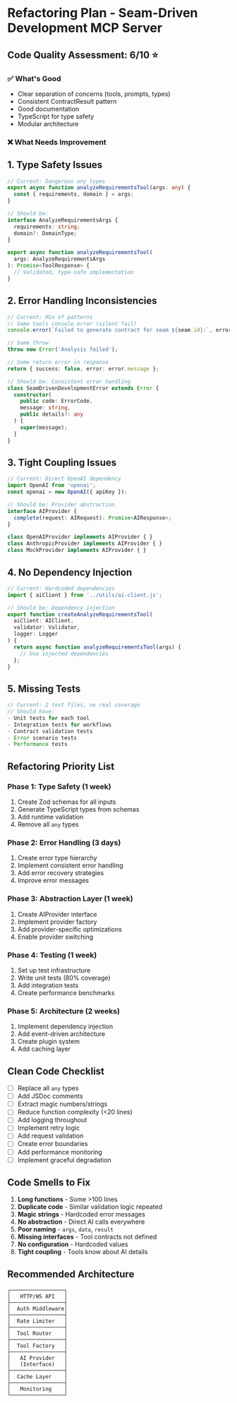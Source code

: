 # Refactoring Plan - Seam-Driven Development MCP Server

## Code Quality Assessment: 6/10 ⭐

### ✅ What's Good
- Clear separation of concerns (tools, prompts, types)
- Consistent ContractResult pattern
- Good documentation
- TypeScript for type safety
- Modular architecture

### ❌ What Needs Improvement

## 1. Type Safety Issues
```typescript
// Current: Dangerous any types
export async function analyzeRequirementsTool(args: any) {
  const { requirements, domain } = args;
}

// Should be:
interface AnalyzeRequirementsArgs {
  requirements: string;
  domain?: DomainType;
}

export async function analyzeRequirementsTool(
  args: AnalyzeRequirementsArgs
): Promise<ToolResponse> {
  // Validated, type-safe implementation
}
```

## 2. Error Handling Inconsistencies
```typescript
// Current: Mix of patterns
// Some tools console.error (silent fail)
console.error(`Failed to generate contract for seam ${seam.id}:`, error);

// Some throw
throw new Error('Analysis failed');

// Some return error in response
return { success: false, error: error.message };

// Should be: Consistent error handling
class SeamDrivenDevelopmentError extends Error {
  constructor(
    public code: ErrorCode,
    message: string,
    public details?: any
  ) {
    super(message);
  }
}
```

## 3. Tight Coupling Issues
```typescript
// Current: Direct OpenAI dependency
import OpenAI from 'openai';
const openai = new OpenAI({ apiKey });

// Should be: Provider abstraction
interface AIProvider {
  complete(request: AIRequest): Promise<AIResponse>;
}

class OpenAIProvider implements AIProvider { }
class AnthropicProvider implements AIProvider { }
class MockProvider implements AIProvider { }
```

## 4. No Dependency Injection
```typescript
// Current: Hardcoded dependencies
import { aiClient } from '../utils/ai-client.js';

// Should be: Dependency injection
export function createAnalyzeRequirementsTool(
  aiClient: AIClient,
  validator: Validator,
  logger: Logger
) {
  return async function analyzeRequirementsTool(args) {
    // Use injected dependencies
  };
}
```

## 5. Missing Tests
```typescript
// Current: 2 test files, no real coverage
// Should have:
- Unit tests for each tool
- Integration tests for workflows
- Contract validation tests
- Error scenario tests
- Performance tests
```

## Refactoring Priority List

### Phase 1: Type Safety (1 week)
1. Create Zod schemas for all inputs
2. Generate TypeScript types from schemas
3. Add runtime validation
4. Remove all `any` types

### Phase 2: Error Handling (3 days)
1. Create error type hierarchy
2. Implement consistent error handling
3. Add error recovery strategies
4. Improve error messages

### Phase 3: Abstraction Layer (1 week)
1. Create AIProvider interface
2. Implement provider factory
3. Add provider-specific optimizations
4. Enable provider switching

### Phase 4: Testing (1 week)
1. Set up test infrastructure
2. Write unit tests (80% coverage)
3. Add integration tests
4. Create performance benchmarks

### Phase 5: Architecture (2 weeks)
1. Implement dependency injection
2. Add event-driven architecture
3. Create plugin system
4. Add caching layer

## Clean Code Checklist

- [ ] Replace all `any` types
- [ ] Add JSDoc comments
- [ ] Extract magic numbers/strings
- [ ] Reduce function complexity (<20 lines)
- [ ] Add logging throughout
- [ ] Implement retry logic
- [ ] Add request validation
- [ ] Create error boundaries
- [ ] Add performance monitoring
- [ ] Implement graceful degradation

## Code Smells to Fix

1. **Long functions** - Some >100 lines
2. **Duplicate code** - Similar validation logic repeated
3. **Magic strings** - Hardcoded error messages
4. **No abstraction** - Direct AI calls everywhere
5. **Poor naming** - `args`, `data`, `result`
6. **Missing interfaces** - Tool contracts not defined
7. **No configuration** - Hardcoded values
8. **Tight coupling** - Tools know about AI details

## Recommended Architecture

```
┌─────────────────┐
│   HTTP/WS API   │
├─────────────────┤
│  Auth Middleware│
├─────────────────┤
│  Rate Limiter   │
├─────────────────┤
│  Tool Router    │
├─────────────────┤
│  Tool Factory   │
├─────────────────┤
│   AI Provider   │
│   (Interface)   │
├─────────────────┤
│  Cache Layer    │
├─────────────────┤
│   Monitoring    │
└─────────────────┘
```